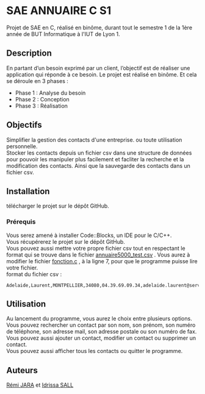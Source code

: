 # SAE ANNUAIRE C S1
Projet de SAE en C, réalisé en binôme, durant tout le semestre 1 de la 1ère année de BUT Informatique à l'IUT de Lyon 1.

## Description
En partant d’un besoin exprimé par un client, l’objectif est de réaliser une application qui réponde à ce besoin. 
Le projet est réalisé en binôme. Et cela se déroule en 3 phases :
- Phase 1 : Analyse du besoin
- Phase 2 : Conception
- Phase 3 : Réalisation

## Objectifs
Simplifier la gestion des contacts d'une entreprise. ou toute utilisation personnelle.  
Stocker les contacts depuis un fichier csv dans une structure de données pour pouvoir les manipuler plus facilement et facliter la recherche et la modification des contacts. Ainsi que la sauvegarde des contacts dans un fichier csv.

## Installation
télécharger le projet sur le dépôt GitHub.

### Prérequis
Vous serez amené à installer Code::Blocks, un IDE pour le C/C++.  
Vous récupérerez le projet sur le dépôt GitHub.  
Vous pouvez aussi mettre votre propre fichier csv tout en respectant le format qui se trouve dans le fichier [annuaire5000_test.csv](https://github.com/nabilesall/annuaire-c/blob/dev-branch/annuaire5000_test.csv) . Vous aurez à modifier le fichier [fonction.c](https://github.com/nabilesall/annuaire-c/blob/main/fonction.c) , à la ligne 7, pour que le programme puisse lire votre fichier.  
format du fichier csv :  
```csv
Adelaide,Laurent,MONTPELLIER,34080,04.39.69.09.34,adelaide.laurent@server.fr,journaliste
```

## Utilisation
Au lancement du programme, vous aurez le choix entre plusieurs options.  
Vous pouvez rechercher un contact par son nom, son prénom, son numéro de téléphone, son adresse mail, son adresse postale ou son numéro de fax.  
Vous pouvez aussi ajouter un contact, modifier un contact ou supprimer un contact.  
Vous pouvez aussi afficher tous les contacts ou quitter le programme.  

## Auteurs
[Rémi JARA](https://github.com/icepick4) et [Idrissa SALL](https://github.com/nabilesall)